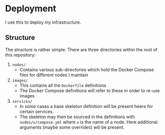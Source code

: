 Deployment
==========

I use this to deploy my infrastructure.


## Structure

The structure is rather simple. There are three directories within the root
of this repository:

1. `nodes/`
	* Contains various sub-directories which hold the Docker Compose files
	for different nodes I maintain
2. `images/`
	* This contains all the `Dockerfile` definitions
	* The Docker Compose definitions will refer to these in order to re-use
	images
3. `services/`
	* In _some_ cases a base skeleton definition will be present heere for
	certain services.
	* The skeleton may then be sourced in the definitions with `nodes/x/compose.yml`
	where `x` is the name of a node. Here additional arguments (maybe some overrides)
	will be present.

